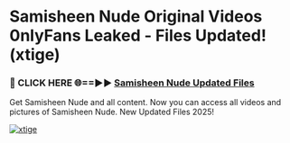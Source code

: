 # Samisheen Nude Original Videos 0nlyFans Leaked - Files Updated! (xtige)

<h3>🔴 CLICK HERE 🌐==►► <a href="https://tinyurl.com/ehrbuxhb" rel="nofollow">Samisheen Nude Updated Files</a></h3>

Get Samisheen Nude and all content. Now you can access all videos and pictures of Samisheen Nude. New Updated Files 2025!

[![xtige](https://i.imgur.com/lVYEuWS.gif)](https://tinyurl.com/ehrbuxhb)
